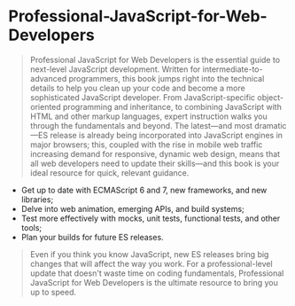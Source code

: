 # Professional-JavaScript-for-Web-Developers
> Professional JavaScript for Web Developers is the essential guide to next-level JavaScript development. Written for intermediate-to-advanced programmers, this book jumps right into the technical details to help you clean up your code and become a more sophisticated JavaScript developer. From JavaScript-specific object-oriented programming and inheritance, to combining JavaScript with HTML and other markup languages, expert instruction walks you through the fundamentals and beyond. 
> The latest—and most dramatic—ES release is already being incorporated into JavaScript engines in major browsers; this, coupled with the rise in mobile web traffic increasing demand for responsive, dynamic web design, means that all web developers need to update their skills—and this book is your ideal resource for quick, relevant guidance.  
   - Get up to date with ECMAScript 6 and 7, new frameworks, and new libraries; 
   - Delve into web animation, emerging APIs, and build systems; 
   - Test more effectively with mocks, unit tests, functional tests, and other tools;
   - Plan your builds for future ES releases.
> Even if you think you know JavaScript, new ES releases bring big changes that will affect the way you work. For a professional-level update that doesn't waste time on coding fundamentals, Professional JavaScript for Web Developers is the ultimate resource to bring you up to speed.
